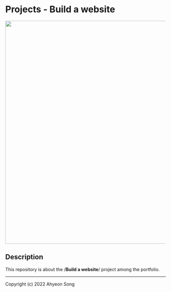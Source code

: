 # Projects - Build a website
<img src="https://ifh.cc/g/RfYJjp.jpg"  width="700">


**Description**
----


This repository is about the /**Build a website**/ project among the portfolio.


---
Copyright (c) 2022 Ahyeon Song
